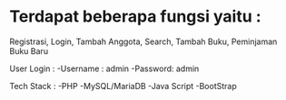 # Terdapat beberapa fungsi yaitu :
 Registrasi,
 Login, 
 Tambah Anggota,
 Search,
 Tambah Buku,
 Peminjaman Buku Baru

 User Login :
 -Username : admin 
 -Password: admin

 Tech Stack :
 -PHP
 -MySQL/MariaDB
 -Java Script
 -BootStrap
